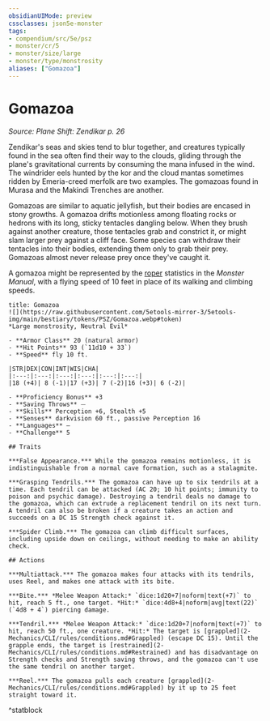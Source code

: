 ```yaml
---
obsidianUIMode: preview
cssclasses: json5e-monster
tags:
- compendium/src/5e/psz
- monster/cr/5
- monster/size/large
- monster/type/monstrosity
aliases: ["Gomazoa"]
---
```

# Gomazoa
*Source: Plane Shift: Zendikar p. 26*  

Zendikar's seas and skies tend to blur together, and creatures typically found in the sea often find their way to the clouds, gliding through the plane's gravitational currents by consuming the mana infused in the wind. The windrider eels hunted by the kor and the cloud mantas sometimes ridden by Emeria-creed merfolk are two examples. The gomazoas found in Murasa and the Makindi Trenches are another.

Gomazoas are similar to aquatic jellyfish, but their bodies are encased in stony growths. A gomazoa drifts motionless among floating rocks or hedrons with its long, sticky tentacles dangling below. When they brush against another creature, those tentacles grab and constrict it, or might slam larger prey against a cliff face. Some species can withdraw their tentacles into their bodies, extending them only to grab their prey. Gomazoas almost never release prey once they've caught it.

A gomazoa might be represented by the [roper](2-Mechanics/CLI/bestiary/monstrosity/roper.md) statistics in the *Monster Manual*, with a flying speed of 10 feet in place of its walking and climbing speeds.

```ad-statblock
title: Gomazoa
![](https://raw.githubusercontent.com/5etools-mirror-3/5etools-img/main/bestiary/tokens/PSZ/Gomazoa.webp#token)
*Large monstrosity, Neutral Evil*

- **Armor Class** 20 (natural armor)
- **Hit Points** 93 (`11d10 + 33`)
- **Speed** fly 10 ft.

|STR|DEX|CON|INT|WIS|CHA|
|:---:|:---:|:---:|:---:|:---:|:---:|
|18 (+4)| 8 (-1)|17 (+3)| 7 (-2)|16 (+3)| 6 (-2)|

- **Proficiency Bonus** +3
- **Saving Throws** ⏤
- **Skills** Perception +6, Stealth +5
- **Senses** darkvision 60 ft., passive Perception 16
- **Languages** —
- **Challenge** 5

## Traits

***False Appearance.*** While the gomazoa remains motionless, it is indistinguishable from a normal cave formation, such as a stalagmite.

***Grasping Tendrils.*** The gomazoa can have up to six tendrils at a time. Each tendril can be attacked (AC 20; 10 hit points; immunity to poison and psychic damage). Destroying a tendril deals no damage to the gomazoa, which can extrude a replacement tendril on its next turn. A tendril can also be broken if a creature takes an action and succeeds on a DC 15 Strength check against it.

***Spider Climb.*** The gomazoa can climb difficult surfaces, including upside down on ceilings, without needing to make an ability check.

## Actions

***Multiattack.*** The gomazoa makes four attacks with its tendrils, uses Reel, and makes one attack with its bite.

***Bite.*** *Melee Weapon Attack:* `dice:1d20+7|noform|text(+7)` to hit, reach 5 ft., one target. *Hit:* `dice:4d8+4|noform|avg|text(22)` (`4d8 + 4`) piercing damage.

***Tendril.*** *Melee Weapon Attack:* `dice:1d20+7|noform|text(+7)` to hit, reach 50 ft., one creature. *Hit:* The target is [grappled](2-Mechanics/CLI/rules/conditions.md#Grappled) (escape DC 15). Until the grapple ends, the target is [restrained](2-Mechanics/CLI/rules/conditions.md#Restrained) and has disadvantage on Strength checks and Strength saving throws, and the gomazoa can't use the same tendril on another target.

***Reel.*** The gomazoa pulls each creature [grappled](2-Mechanics/CLI/rules/conditions.md#Grappled) by it up to 25 feet straight toward it.
```
^statblock